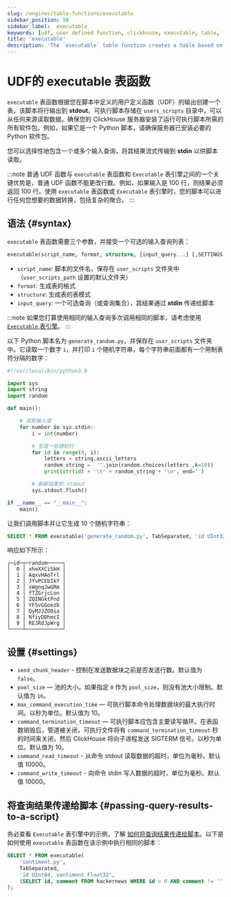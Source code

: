 ```yaml
---
slug: /engines/table-functions/executable
sidebar_position: 50
sidebar_label:  executable
keywords: [udf, user defined function, clickhouse, executable, table, function]
title: 'executable'
description: 'The `executable` table function creates a table based on the output of a user-defined function (UDF) that you define in a script that outputs rows to **stdout**.'
---
```



# UDF的 executable 表函数

`executable` 表函数根据您在脚本中定义的用户定义函数（UDF）的输出创建一个表，该脚本将行输出到 **stdout**。可执行脚本存储在 `users_scripts` 目录中，可以从任何来源读取数据。确保您的 ClickHouse 服务器安装了运行可执行脚本所需的所有软件包。例如，如果它是一个 Python 脚本，请确保服务器已安装必要的 Python 软件包。

您可以选择性地包含一个或多个输入查询，将其结果流式传输到 **stdin** 以供脚本读取。

:::note
普通 UDF 函数与 `executable` 表函数和 `Executable` 表引擎之间的一个关键优势是，普通 UDF 函数不能更改行数。例如，如果输入是 100 行，则结果必须返回 100 行。使用 `executable` 表函数或 `Executable` 表引擎时，您的脚本可以进行任何您想要的数据转换，包括复杂的聚合。
:::

## 语法 {#syntax}

`executable` 表函数需要三个参数，并接受一个可选的输入查询列表：

```sql
executable(script_name, format, structure, [input_query...] [,SETTINGS ...])
```

- `script_name`: 脚本的文件名，保存在 `user_scripts` 文件夹中（`user_scripts_path` 设置的默认文件夹）
- `format`: 生成表的格式
- `structure`: 生成表的表模式
- `input_query`: 一个可选查询（或查询集合），其结果通过 **stdin** 传递给脚本

:::note
如果您打算使用相同的输入查询多次调用相同的脚本，请考虑使用 [`Executable` 表引擎](../../engines/table-engines/special/executable.md)。
:::

以下 Python 脚本名为 `generate_random.py`，并保存在 `user_scripts` 文件夹中。它读取一个数字 `i`，并打印 `i` 个随机字符串，每个字符串前面都有一个用制表符分隔的数字：

```python
#!/usr/local/bin/python3.9

import sys
import string
import random

def main():

    # 读取输入值
    for number in sys.stdin:
        i = int(number)

        # 生成一些随机行
        for id in range(0, i):
            letters = string.ascii_letters
            random_string =  ''.join(random.choices(letters ,k=10))
            print(str(id) + '\t' + random_string + '\n', end='')

        # 刷新结果到 stdout
        sys.stdout.flush()

if __name__ == "__main__":
    main()
```

让我们调用脚本并让它生成 10 个随机字符串：

```sql
SELECT * FROM executable('generate_random.py', TabSeparated, 'id UInt32, random String', (SELECT 10))
```

响应如下所示：

```response
┌─id─┬─random─────┐
│  0 │ xheXXCiSkH │
│  1 │ AqxvHAoTrl │
│  2 │ JYvPCEbIkY │
│  3 │ sWgnqJwGRm │
│  4 │ fTZGrjcLon │
│  5 │ ZQINGktPnd │
│  6 │ YFSvGGoezb │
│  7 │ QyMJJZOOia │
│  8 │ NfiyDDhmcI │
│  9 │ REJRdJpWrg │
└────┴────────────┘
```

## 设置 {#settings}

- `send_chunk_header` - 控制在发送数据块之前是否发送行数。默认值为 `false`。
- `pool_size` — 池的大小。如果指定 `0` 作为 `pool_size`，则没有池大小限制。默认值为 `16`。
- `max_command_execution_time` — 可执行脚本命令处理数据块的最大执行时间。以秒为单位。默认值为 10。
- `command_termination_timeout` — 可执行脚本应包含主要读写循环。在表函数销毁后，管道被关闭，可执行文件将有 `command_termination_timeout` 秒的时间来关闭，然后 ClickHouse 将向子进程发送 SIGTERM 信号。以秒为单位。默认值为 10。
- `command_read_timeout` - 从命令 stdout 读取数据的超时，单位为毫秒。默认值 10000。
- `command_write_timeout` - 向命令 stdin 写入数据的超时，单位为毫秒。默认值 10000。

## 将查询结果传递给脚本 {#passing-query-results-to-a-script}

务必查看 `Executable` 表引擎中的示例，了解 [如何将查询结果传递给脚本](../../engines/table-engines/special/executable.md#passing-query-results-to-a-script)。以下是如何使用 `executable` 表函数在该示例中执行相同的脚本：

```sql
SELECT * FROM executable(
    'sentiment.py',
    TabSeparated,
    'id UInt64, sentiment Float32',
    (SELECT id, comment FROM hackernews WHERE id > 0 AND comment != '' LIMIT 20)
);
```

